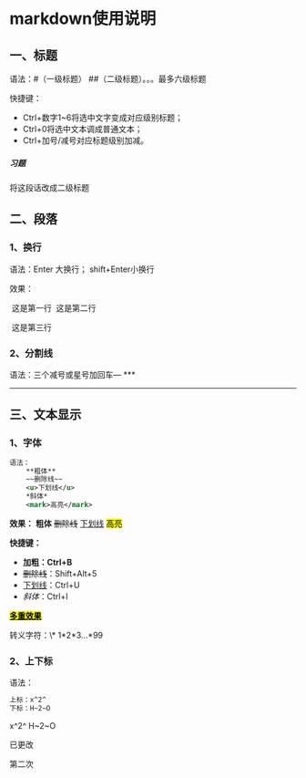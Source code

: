 # markdown使用说明

## 一、标题

语法：#（一级标题）  ##（二级标题）。。。最多六级标题

快捷键：

- Ctrl+数字1~6将选中文字变成对应级别标题；
- Ctrl+0将选中文本调成普通文本；
- Ctrl+加号/减号对应标题级别加减。

##### 习题

将这段话改成二级标题

## 二、段落

### 1、换行

语法：Enter 大换行； shift+Enter小换行

效果：

​	这是第一行
​	这是第二行

​	这是第三行

### 2、分割线

语法：三个减号或星号加回车— ***

---

## 三、文本显示

### 1、字体

```xml
语法：
	**粗体**
	~~删除线~~
	<u>下划线</u>
	*斜体*
	<mark>高亮</mark>
```

**效果：**
**粗体**
~~删除线~~
<u>下划线</u>
<mark>高亮</mark>

**快捷键：**

- **加粗：Ctrl+B**
- ~~删除线~~：Shift+Alt+5
- <u>下划线</u>：Ctrl+U
- *斜体*：Ctrl+I

**<mark><u>多重效果</u></mark>**

转义字符：\\*
1\*2\*3…\*99

### 2、上下标

语法：

```xml
上标：x^2^
下标：H~2~O
```

 x^2^        H~2~O 

已更改

第二次

